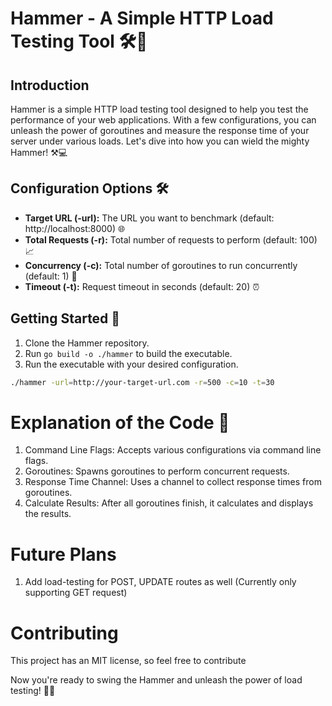 # Hammer - A Simple HTTP Load Testing Tool 🛠️🚀

## Introduction
Hammer is a simple HTTP load testing tool designed to help you test the performance of your web applications. With a few configurations, you can unleash the power of goroutines and measure the response time of your server under various loads. Let's dive into how you can wield the mighty Hammer! ⚒️💻

## Configuration Options 🛠️
- **Target URL (-url):** The URL you want to benchmark (default: http://localhost:8000) 🌐
- **Total Requests (-r):** Total number of requests to perform (default: 100) 📈
- **Concurrency (-c):** Total number of goroutines to run concurrently (default: 1) 🏃
- **Timeout (-t):** Request timeout in seconds (default: 20) ⏰

## Getting Started 🔨
1. Clone the Hammer repository.
2. Run `go build -o ./hammer` to build the executable.
3. Run the executable with your desired configuration.

```bash
./hammer -url=http://your-target-url.com -r=500 -c=10 -t=30
```
# Explanation of the Code 💬

1. Command Line Flags: Accepts various configurations via command line flags.
2. Goroutines: Spawns goroutines to perform concurrent requests.
3. Response Time Channel: Uses a channel to collect response times from goroutines.
4. Calculate Results: After all goroutines finish, it calculates and displays the results.

# Future Plans
1. Add load-testing for POST, UPDATE routes as well (Currently only supporting GET request)

# Contributing
This project has an MIT license, so feel free to contribute

Now you're ready to swing the Hammer and unleash the power of load testing! 💪🚀
